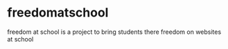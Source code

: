 # freedomatschool

freedom at school is a project to bring students there freedom on websites at school
